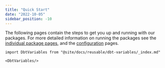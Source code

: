 ```yaml
---
title: "Quick Start"
date: "2022-10-05"
sidebar_position: -10
---
```


The following pages contain the steps to get you up and running with our packages. For more detailed information on running the packages see the [individual package pages](/docs/modeling-your-data/modeling-your-data-with-dbt/dbt-models/index.md), and the [configuration](/docs/modeling-your-data/modeling-your-data-with-dbt/dbt-configuration/index.md) pages.

```mdx-code-block
import DbtVariables from "@site/docs/reusable/dbt-variables/_index.md"

<DbtVariables/>
```
